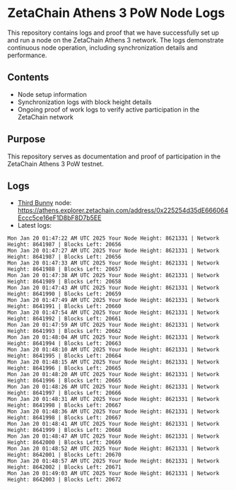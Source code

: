 # ZetaChain Athens 3 PoW Node Logs
This repository contains logs and proof that we have successfully set up and run a node on the ZetaChain Athens 3 network. The logs demonstrate continuous node operation, including synchronization details and performance.

## Contents
- Node setup information
- Synchronization logs with block height details
- Ongoing proof of work logs to verify active participation in the ZetaChain network

## Purpose
This repository serves as documentation and proof of participation in the ZetaChain Athens 3 PoW testnet.

## Logs

- [Third Bunny](https://thirdbunny.xyz/) node: https://athens.explorer.zetachain.com/address/0x225254d35dE666064Eccc5ce16eF1D8bF8D7b5EE
- Latest logs:
```
Mon Jan 20 01:47:22 AM UTC 2025 Your Node Height: 8621331 | Network Height: 8641987 | Blocks Left: 20656
Mon Jan 20 01:47:27 AM UTC 2025 Your Node Height: 8621331 | Network Height: 8641987 | Blocks Left: 20656
Mon Jan 20 01:47:33 AM UTC 2025 Your Node Height: 8621331 | Network Height: 8641988 | Blocks Left: 20657
Mon Jan 20 01:47:38 AM UTC 2025 Your Node Height: 8621331 | Network Height: 8641989 | Blocks Left: 20658
Mon Jan 20 01:47:43 AM UTC 2025 Your Node Height: 8621331 | Network Height: 8641990 | Blocks Left: 20659
Mon Jan 20 01:47:49 AM UTC 2025 Your Node Height: 8621331 | Network Height: 8641991 | Blocks Left: 20660
Mon Jan 20 01:47:54 AM UTC 2025 Your Node Height: 8621331 | Network Height: 8641992 | Blocks Left: 20661
Mon Jan 20 01:47:59 AM UTC 2025 Your Node Height: 8621331 | Network Height: 8641993 | Blocks Left: 20662
Mon Jan 20 01:48:04 AM UTC 2025 Your Node Height: 8621331 | Network Height: 8641994 | Blocks Left: 20663
Mon Jan 20 01:48:10 AM UTC 2025 Your Node Height: 8621331 | Network Height: 8641995 | Blocks Left: 20664
Mon Jan 20 01:48:15 AM UTC 2025 Your Node Height: 8621331 | Network Height: 8641996 | Blocks Left: 20665
Mon Jan 20 01:48:20 AM UTC 2025 Your Node Height: 8621331 | Network Height: 8641996 | Blocks Left: 20665
Mon Jan 20 01:48:26 AM UTC 2025 Your Node Height: 8621331 | Network Height: 8641997 | Blocks Left: 20666
Mon Jan 20 01:48:31 AM UTC 2025 Your Node Height: 8621331 | Network Height: 8641998 | Blocks Left: 20667
Mon Jan 20 01:48:36 AM UTC 2025 Your Node Height: 8621331 | Network Height: 8641998 | Blocks Left: 20667
Mon Jan 20 01:48:41 AM UTC 2025 Your Node Height: 8621331 | Network Height: 8641999 | Blocks Left: 20668
Mon Jan 20 01:48:47 AM UTC 2025 Your Node Height: 8621331 | Network Height: 8642000 | Blocks Left: 20669
Mon Jan 20 01:48:52 AM UTC 2025 Your Node Height: 8621331 | Network Height: 8642001 | Blocks Left: 20670
Mon Jan 20 01:48:57 AM UTC 2025 Your Node Height: 8621331 | Network Height: 8642002 | Blocks Left: 20671
Mon Jan 20 01:49:03 AM UTC 2025 Your Node Height: 8621331 | Network Height: 8642003 | Blocks Left: 20672
```
